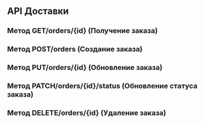 ## API Доставки 

### Метод GET/orders/{id} (Получение заказа)

### Метод POST/orders (Создание заказа)

### Метод PUT/orders/{id} (Обновление заказа)

### Метод PATCH/orders/{id}/status (Обновление статуса заказа)

### Метод DELETE/orders/{id} (Удаление заказа)
